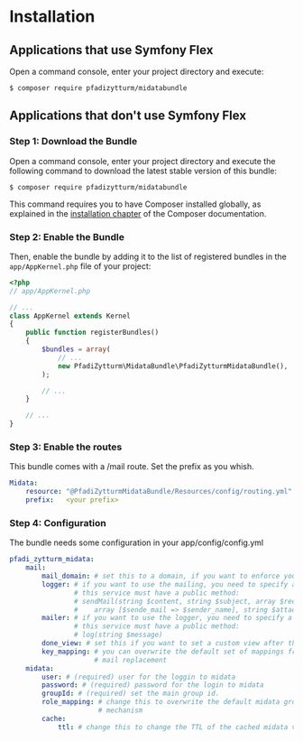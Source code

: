 Installation
============

Applications that use Symfony Flex
----------------------------------

Open a command console, enter your project directory and execute:

```console
$ composer require pfadizytturm/midatabundle
```

Applications that don't use Symfony Flex
----------------------------------------

### Step 1: Download the Bundle

Open a command console, enter your project directory and execute the
following command to download the latest stable version of this bundle:

```console
$ composer require pfadizytturm/midatabundle
```

This command requires you to have Composer installed globally, as explained
in the [installation chapter](https://getcomposer.org/doc/00-intro.md)
of the Composer documentation.

### Step 2: Enable the Bundle

Then, enable the bundle by adding it to the list of registered bundles
in the `app/AppKernel.php` file of your project:

```php
<?php
// app/AppKernel.php

// ...
class AppKernel extends Kernel
{
    public function registerBundles()
    {
        $bundles = array(
            // ...
            new PfadiZytturm\MidataBundle\PfadiZytturmMidataBundle(),
        );

        // ...
    }

    // ...
}
```

### Step 3: Enable the routes

This bundle comes with a /mail route. Set the prefix as you whish.

```yml
Midata:
    resource: "@PfadiZytturmMidataBundle/Resources/config/routing.yml"
    prefix:   <your prefix>
```

### Step 4: Configuration

The bundle needs some configuration in your app/config/config.yml

```yml
pfadi_zytturm_midata:
    mail:
        mail_domain: # set this to a domain, if you want to enforce your mails to come from <nickname>@your-domain.ch
        logger: # if you want to use the mailing, you need to specify a mailing service
                # this service must have a public method:
                # sendMail(string $content, string $subject, array $receivers,
                #    array [$sende_mail => $sender_name], string $attachement]
        mailer: # if you want to use the logger, you need to specify a logger service
                # this service must have a public method:
                # log(string $message)
        done_view: # set this if you want to set a custom view after the mail has been sent
        key_mapping: # you can overwrite the default set of mappings from the midata keys to the keys displayed for the
                     # mail replacement
    midata:
        user: # (required) user for the loggin to midata
        password: # (required) password for the login to midata
        groupId: # (required) set the main group id.
        role_mapping: # change this to overwrite the default midata group to symfony role mapping when you use the login 
                      # mechanism
        cache:
            ttl: # change this to change the TTL of the cached midata values 

```


